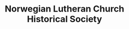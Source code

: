 ---
layout: repo
title: "Norwegian Lutheran Church Historical Society"
id: 3850
permalink: repos/3850/
---